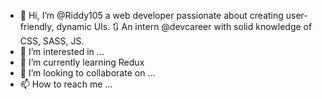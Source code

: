 - 👋 Hi, I’m @Riddy105 a web developer passionate about creating user-friendly, dynamic UIs. 🔃 An intern @devcareer with solid knowledge of CSS, SASS, JS.
- 👀 I’m interested in ...
- 🌱 I’m currently learning Redux
- 💞️ I’m looking to collaborate on ...
- 📫 How to reach me ...

<!---
Riddy105/Riddy105 is a ✨ special ✨ repository because its `README.md` (this file) appears on your GitHub profile.
You can click the Preview link to take a look at your changes.
--->
